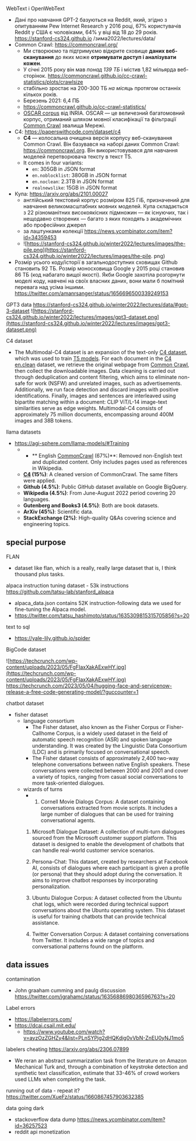 WebText і OpenWebText
   - Дані про навчання GPT-2 базуються на Reddit, який, згідно з опитуванням Pew Internet Research у 2016 році, 67% користувачів Reddit у США є чоловіками, 64% у віці від 18 до 29 років. https://stanford-cs324.github.io /зима2022/lectures/data/
- Common Crawl: https://commoncrawl.org/
   - Ми створюємо та підтримуємо відкрите сховище **даних веб-сканування** до яких може **отримувати доступ і аналізувати кожен**.
   - У січні 2015 року він мав *понад 139 ТБ* і містив 1,82 мільярда веб-сторінок. https://commoncrawl.github.io/cc-crawl-statistics/plots/crawlsize
   - стабільно зростає на 200-300 ТБ *на місяць* протягом останніх кількох років.
   - Березень 2021: 6,4 ПБ
  - https://commoncrawl.github.io/cc-crawl-statistics/
  - [OSCAR corpus](https://traces1.inria.fr/oscar/) від INRIA. OSCAR — це величезний багатомовний корпус, отриманий шляхом мовної класифікації та фільтрації [Common Crawl](https://commoncrawl.org/) звалища Мережі.
- C4: https://paperswithcode.com/dataset/c4
  - **C4** — колосальна очищена версія корпусу веб-сканування Common Crawl. Він базувався на наборі даних Common Crawl: https://commoncrawl.org. Він використовувався для навчання моделей перетворювача тексту в текст T5.
  - It comes in four variants:
    - `en`: 305GB in JSON format
    - `en.noblocklist`: 380GB in JSON format
    - `en.noclean`: 2.3TB in JSON format
    - `realnewslike`: 15GB in JSON format
- Купа: https://arxiv.org/abs/2101.00027
   - англійський текстовий корпус розміром 825 ГіБ, призначений для навчання великомасштабних мовних моделей. Купа складається з 22 різноманітних високоякісних підмножин — як існуючих, так і нещодавно створених — багато з яких походять з академічних або професійних джерел
   - за лаштунками колекції https://news.ycombinator.com/item?id=34359453
   - ![https://stanford-cs324.github.io/winter2022/lectures/images/the-pile.png](https://stanford-cs324.github.io/winter2022/lectures/images/the-pile. png)
- Розмір усього коду/історії в загальнодоступних сховищах Github становить 92 ТБ. Розмір моносховища Google у 2015 році становив 86 ТБ (код набагато вищої якості). Якби Google захотіла розгорнути моделі коду, навчені на своїх власних даних, вони мали б помітний перевага над усіма іншими. https://twitter.com/amanrsanger/status/1656696500339249153

GPT3 data https://stanford-cs324.github.io/winter2022/lectures/data/#gpt-3-dataset
![https://stanford-cs324.github.io/winter2022/lectures/images/gpt3-dataset.png](https://stanford-cs324.github.io/winter2022/lectures/images/gpt3-dataset.png)


C4 dataset
- The Multimodal-C4 dataset is an expansion of the text-only [C4 dataset](https://www.tensorflow.org/datasets/catalog/c4), which was used to train [T5 models](https://arxiv.org/abs/1910.10683). For each document in the [C4 en.clean](https://www.tensorflow.org/datasets/catalog/c4#c4en_default_config) dataset, we retrieve the original webpage from [Common Crawl](https://commoncrawl.org/), then collect the downloadable images. Data cleaning is carried out through deduplication and content filtering, which aims to eliminate non-safe for work (NSFW) and unrelated images, such as advertisements. Additionally, we run face detection and discard images with positive identifications. Finally, images and sentences are interleaved using bipartite matching within a document: CLIP ViT/L-14 image-text similarities serve as edge weights. Multimodal-C4 consists of approximately 75 million documents, encompassing around 400M images and 38B tokens. 

llama datasets
- https://agi-sphere.com/llama-models/#Training
	- -   **      English [CommonCrawl](https://commoncrawl.org/) (67%)**: Removed non-English text and duplicated content. Only includes pages used as references in Wikipedia.
	-   **[C4](https://huggingface.co/datasets/c4) (15%)**: A cleaned version of CommonCrawl. The same filters were applied.
	-   **Github (4.5%)**: Public GitHub dataset available on Google BigQuery.
	-   **Wikipedia (4.5%)**: From June-August 2022 period covering 20 languages.
	-   **Gutenberg and Books3 (4.5%)**: Both are book datasets.
	-   **ArXiv (45%)**: Scientific data.
	-   **StackExchange (2%)**: High-quality Q&As covering science and engineering topics.

## special purpose

FLAN 
- dataset like flan, which is a really, really large dataset that is, I think thousand plus tasks.


alpaca instruction tuning dataset - 53k instructions
https://github.com/tatsu-lab/stanford_alpaca
- alpaca_data.json contains 52K instruction-following data we used for fine-tuning the Alpaca model.
- https://twitter.com/tatsu_hashimoto/status/1635309815315705856?s=20

text to sql
- https://yale-lily.github.io/spider

BigCode dataset

![https://techcrunch.com/wp-content/uploads/2023/05/FgFIaxXakAExwHY.jpg](https://techcrunch.com/wp-content/uploads/2023/05/FgFIaxXakAExwHY.jpg) https://techcrunch.com/2023/05/04/hugging-face-and-servicenow-release-a-free-code-generating-model/?guccounter=1

chatbot dataset
- fisher dataset
	- language consortium
		- The Fisher dataset, also known as the Fisher Corpus or Fisher-Callhome Corpus, is a widely used dataset in the field of automatic speech recognition (ASR) and spoken language understanding. It was created by the Linguistic Data Consortium (LDC) and is primarily focused on conversational speech.
		- The Fisher dataset consists of approximately 2,400 two-way telephone conversations between native English speakers. These conversations were collected between 2000 and 2001 and cover a variety of topics, ranging from casual social conversations to more task-oriented dialogues.
	- wizards of turns
		- 1.  Cornell Movie Dialogs Corpus: A dataset containing conversations extracted from movie scripts. It includes a large number of dialogues that can be used for training conversational agents.
		1.  Microsoft Dialogue Dataset: A collection of multi-turn dialogues sourced from the Microsoft customer support platform. This dataset is designed to enable the development of chatbots that can handle real-world customer service scenarios.
		    
		3.  Persona-Chat: This dataset, created by researchers at Facebook AI, consists of dialogues where each participant is given a profile (or persona) that they should adopt during the conversation. It aims to improve chatbot responses by incorporating personalization.
		    
		4.  Ubuntu Dialogue Corpus: A dataset collected from the Ubuntu chat logs, which were recorded during technical support conversations about the Ubuntu operating system. This dataset is useful for training chatbots that can provide technical assistance.
		    
		5.  Twitter Conversation Corpus: A dataset containing conversations from Twitter. It includes a wide range of topics and conversational patterns found on the platform.


## data issues


contamination
- John graaham cumming and paulg discussion https://twitter.com/jgrahamc/status/1635688698036596763?s=20

Label errors
- https://labelerrors.com/
- https://dcai.csail.mit.edu/
	- https://www.youtube.com/watch?v=ayzOzZGHZy4&list=PLnSYPjg2dHQKdig0vVbN-ZnEU0yNJ1mo5


labelers cheating https://arxiv.org/abs/2306.07899
- We reran an abstract summarization task from the literature on Amazon Mechanical Turk and, through a combination of keystroke detection and synthetic text classification, estimate that 33-46% of crowd workers used LLMs when completing the task.

running out of data - repeat it? https://twitter.com/XueFz/status/1660867457903632385

data going dark
- stackoverflow data dump https://news.ycombinator.com/item?id=36257523
- reddit api monetization
